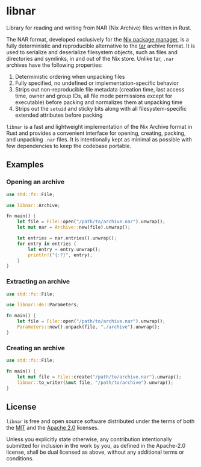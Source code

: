 # libnar

Library for reading and writing from NAR (Nix Archive) files written in Rust.

The NAR format, developed exclusively for the [Nix package manager], is a fully
deterministic and reproducible alternative to the [tar] archive format. It is
used to serialize and deserialize filesystem objects, such as files and
directories and symlinks, in and out of the Nix store. Unlike tar, `.nar`
archives have the following properties:

[Nix package manager]: https://nixos.org/nix/
[tar]: https://en.wikipedia.org/wiki/Tar_(computing)

1. Deterministic ordering when unpacking files
2. Fully specified, no undefined or implementation-specific behavior
3. Strips out non-reproducible file metadata (creation time, last access time,
   owner and group IDs, all file mode permissions except for executable) before
   packing and normalizes them at unpacking time
4. Strips out the `setuid` and sticky bits along with all filesystem-specific
   extended attributes before packing

`libnar` is a fast and lightweight implementation of the Nix Archive format in
Rust and provides a convenient interface for opening, creating, packing, and
unpacking `.nar` files. It is intentionally kept as minimal as possible with few
dependencies to keep the codebase portable.

## Examples

### Opening an archive

```rust
use std::fs::File;

use libnar::Archive;

fn main() {
    let file = File::open("/path/to/archive.nar").unwrap();
    let mut nar = Archive::new(file).unwrap();

    let entries = nar.entries().unwrap();
    for entry in entries {
        let entry = entry.unwrap();
        println!("{:?}", entry);
    }
}
```

### Extracting an archive

```rust
use std::fs::File;

use libnar::de::Parameters;

fn main() {
    let file = File::open("/path/to/archive.nar").unwrap();
    Parameters::new().unpack(file, "./archive").unwrap();
}
```

### Creating an archive

```rust
use std::fs::File;

fn main() {
    let mut file = File::create("/path/to/archive.nar").unwrap();
    libnar::to_writer(&mut file, "/path/to/archive").unwrap();
}
```

## License

`libnar` is free and open source software distributed under the terms of both
the [MIT](LICENSE-MIT) and the [Apache 2.0](LICENSE-APACHE) licenses.

Unless you explicitly state otherwise, any contribution intentionally submitted
for inclusion in the work by you, as defined in the Apache-2.0 license, shall be
dual licensed as above, without any additional terms or conditions.
